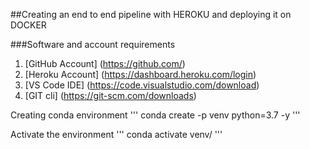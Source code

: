 ##Creating an end to end pipeline with HEROKU and deploying it on DOCKER

###Software and account requirements
1. [GitHub Account] (https://github.com/)
2. [Heroku Account] (https://dashboard.heroku.com/login)
3. [VS Code IDE] (https://code.visualstudio.com/download)
4. [GIT cli] (https://git-scm.com/downloads)


Creating conda environment
'''
conda create -p venv python=3.7 -y
'''

Activate the environment
'''
conda activate venv/
'''

